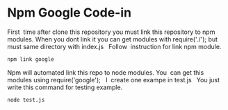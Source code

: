 # Npm Google Code-in
First  time after clone this repository you must link this repository to npm modules. When you dont link it you can get modules with require('./'); but must same directory with index.js
 
Follow  instruction for link npm module.
```bash
npm link google 
```
Npm will automated link this repo to node modules.
You  can get this modules using require('google');
 
I  create one exampe in test.js
 
You just write this command for testing example.
``` bash
node test.js    
```
